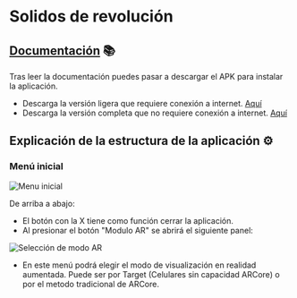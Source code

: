 # Solidos de revolución

## [Documentación](https://github.com/SrDeWitt1912/Solidos_De_Revolucion/blob/811d4283984b43a37661df42ec46a7885c2689c2/Vol%C3%BAmenes%20de%20s%C3%B3lidos.pdf) 📚

Tras leer la documentación puedes pasar a descargar el APK para instalar la aplicación.

- Descarga la versión ligera que requiere conexión a internet. [Aquí]()
- Descarga la versión completa que no requiere conexión a internet. [Aquí]()

## Explicación de la estructura de la aplicación ⚙️

### Menú inicial
![Menu inicial](https://github.com/SrDeWitt1912/Solidos_De_Revolucion/blob/eaabdbc16efeee0886752263943a203703f82c0e/Assets/Menu.png)

De arriba a abajo:
- El botón con la X tiene como función cerrar la aplicación.
- Al presionar el botón "Modulo AR" se abrirá el siguiente panel:

![Selección de modo AR](https://github.com/SrDeWitt1912/Solidos_De_Revolucion/blob/0d03c05bab67e9867ed611ac38d0ce01bdb9822b/Assets/Menu%20Seleccion%20AR.png)

- En este menú podrá elegir el modo de visualización en realidad aumentada. Puede ser por Target (Celulares sin capacidad ARCore) o por el metodo tradicional de ARCore.

